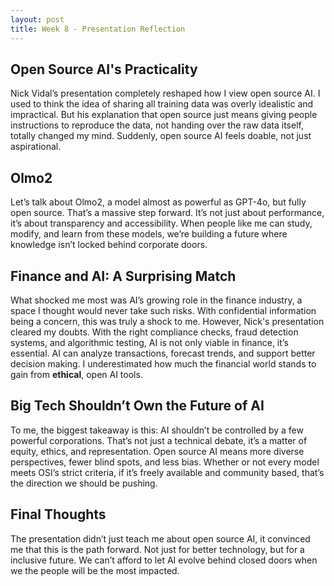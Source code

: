 ```yaml
---
layout: post
title: Week 8 - Presentation Reflection
---
```


## Open Source AI's Practicality

Nick Vidal’s presentation completely reshaped how I view open source AI. I used to think the idea of sharing all training data was overly idealistic and impractical. But his explanation that open source just means giving people instructions to reproduce the data, not handing over the raw data itself, totally changed my mind. Suddenly, open source AI feels doable, not just aspirational.

<!--more-->

## Olmo2

Let’s talk about Olmo2, a model almost as powerful as GPT-4o, but fully open source. That’s a massive step forward. It’s not just about performance, it’s about transparency and accessibility. When people like me can study, modify, and learn from these models, we’re building a future where knowledge isn’t locked behind corporate doors.

## Finance and AI: A Surprising Match

What shocked me most was AI’s growing role in the finance industry, a space I thought would never take such risks. With confidential information being a concern, this was truly a shock to me. However, Nick's presentation cleared my doubts. With the right compliance checks, fraud detection systems, and algorithmic testing, AI is not only viable in finance, it’s essential. AI can analyze transactions, forecast trends, and support better decision making. I underestimated how much the financial world stands to gain from **ethical**, open AI tools.

## Big Tech Shouldn’t Own the Future of AI

To me, the biggest takeaway is this: AI shouldn’t be controlled by a few powerful corporations. That’s not just a technical debate, it’s a matter of equity, ethics, and representation. Open source AI means more diverse perspectives, fewer blind spots, and less bias. Whether or not every model meets OSI’s strict criteria, if it’s freely available and community based, that’s the direction we should be pushing.

## Final Thoughts

The presentation didn’t just teach me about open source AI, it convinced me that this is the path forward. Not just for better technology, but for a inclusive future. We can’t afford to let AI evolve behind closed doors when we the people will be the most impacted.


